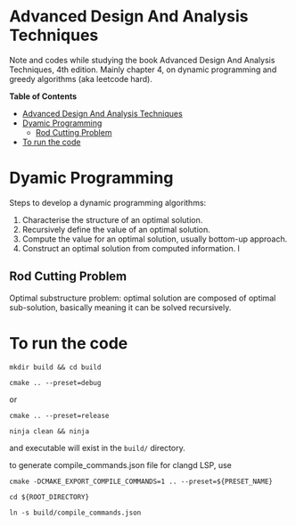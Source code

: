 # Advanced Design And Analysis Techniques
Note and codes while studying the book Advanced Design And Analysis Techniques, 4th edition. Mainly chapter 4, on dynamic programming and greedy algorithms (aka leetcode hard).

<!-- markdown-toc start - Don't edit this section. Run M-x markdown-toc-refresh-toc -->
**Table of Contents**

- [Advanced Design And Analysis Techniques](#advanced-design-and-analysis-techniques)
- [Dyamic Programming](#dyamic-programming)
  - [Rod Cutting Problem](#rod-cutting-problem)
- [To run the code](#to-run-the-code)

<!-- markdown-toc end -->

# Dyamic Programming
Steps to develop a dynamic programming algorithms:
1. Characterise the structure of an optimal solution.
2. Recursively define the value of an optimal solution.
3. Compute the value for an optimal solution, usually bottom-up approach.
4. Construct an optimal solution from computed information.
l
## Rod Cutting Problem
Optimal substructure problem: optimal solution are composed of optimal sub-solution, basically meaning it can be solved recursively.

# To run the code
```
mkdir build && cd build
```

```
cmake .. --preset=debug
```

or 

```
cmake .. --preset=release
```

```
ninja clean && ninja
```

and executable will exist in the `build/` directory.

to generate compile_commands.json file for clangd LSP, use

```
cmake -DCMAKE_EXPORT_COMPILE_COMMANDS=1 .. --preset=${PRESET_NAME}

cd ${ROOT_DIRECTORY}

ln -s build/compile_commands.json
```
